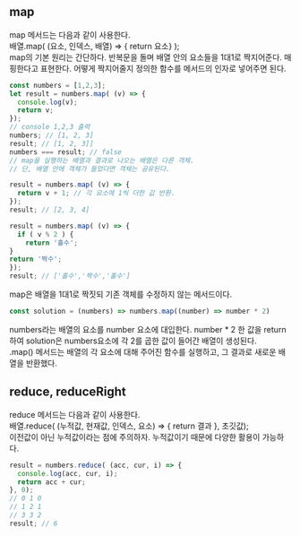 ## map
map 메서드는 다음과 같이 사용한다. <br>
배열.map( (요소, 인덱스, 배열) => { return 요소} ); <br>
map의 기본 원리는 간단하다. 반복문을 돌며 배열 안의 요소들을 1대1로 짝지어준다. 매핑한다고 표현한다. 어떻게 짝지어줄지 정의한 함수를
메서드의 인자로 넣어주면 된다.
```javascript
const numbers = [1,2,3];
let result = numbers.map( (v) => {
  console.log(v);
  return v;
});
// console 1,2,3 출력
numbers; // [1, 2, 3]
result; // [1, 2, 3]]
numbers === result; // false
// map을 실행하는 배열과 결과로 나오는 배열은 다른 객체.
// 단, 배열 안에 객체가 들었다면 객체는 공유된다.

result = numbers.map( (v) => {
  return v + 1; // 각 요소에 1씩 더한 값 반환.
});
result; // [2, 3, 4]

result = numbers.map( (v) => {
  if ( v % 2 ) {
    return '홀수';
}
return '짝수';
});
result; // ['홀수','짝수','홀수']
```
map은 배열을 1대1로 짝짓되 기존 객체를 수정하지 않는 메서드이다.
```javascript
const solution = (numbers) => numbers.map((number) => number * 2)
```
numbers라는 배열의 요소를 number 요소에 대입한다. number * 2 한 값을 return하여 solution은 numbers요소에 각 2를 곱한 값이 들어간 배열이 생성된다. <br>
.map() 메서드는 배열의 각 요소에 대해 주어진 함수를 실행하고, 그 결과로 새로운 배열을 반환했다.
## reduce, reduceRight
reduce 메서드는 다음과 같이 사용한다. <br>
배열.reduce( (누적값, 현재값, 인덱스, 요소) => { return 결과 }, 초깃값);<br>
이전값이 아닌 누적값이라는 점에 주의하자. 누적값이기 때문에 다양한 활용이 가능하다. 
```javascript
result = numbers.reduce( (acc, cur, i) => {
  console.log(acc, cur, i);
  return acc + cur;
}, 0);
// 0 1 0
// 1 2 1
// 3 3 2
result; // 6
```
